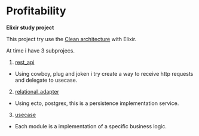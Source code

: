 # Profitability

**Elixir study project**

This project try use the [Clean architecture](https://blog.8thlight.com/uncle-bob/2012/08/13/the-clean-architecture.html) with Elixir.

At time i have 3 subprojecs.

1. [rest_api](https://github.com/agnaldo4j/profitability/tree/master/apps/rest_api)
  * Using cowboy, plug and joken i try create a way to receive http requests and delegate to usecase.
2. [relational_adapter](https://github.com/agnaldo4j/profitability/tree/master/apps/relatinal_adapter)
  * Using ecto, postgrex, this is a persistence implementation service.
3. [usecase](https://github.com/agnaldo4j/profitability/tree/master/apps/usecase)
  * Each module is a implementation of a specific business logic.

